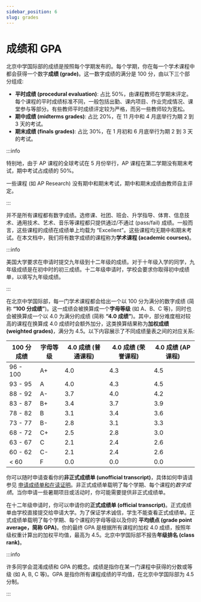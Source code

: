 ```yaml
---
sidebar_position: 6
slug: grades
---
```


# 成绩和 GPA

北京中学国际部的成绩是按照每个学期发布的。每个学期，你在每一个学术课程中都会获得一个数字**成绩 (grade)**。这一数字成绩的满分是 100 分，由以下三个部分组成:

* **平时成绩 (procedural evaluation)**: 占比 50%，由课程教师在学期末评定。每个课程的平时成绩标准不同，一般包括出勤、课内项目、作业完成情况、课堂参与等部分。有些教师平时成绩评定较为严格，而另一些教师较为宽松。
* **期中成绩 (midterms grades)**: 占比 20%，在 11 月中和 4 月底举行为期 2 到 3 天的考试。
* **期末成绩 (finals grades)**: 占比 30%，在 1 月初和 6 月底举行为期 2 到 3 天的考试。

:::info

特别地，由于 AP 课程的全球考试在 5 月份举行，AP 课程在第二学期没有期末考试，期中考试占成绩的 50%。

一些课程 (如 AP Research) 没有期中和期末考试，期中和期末成绩由教师自主评定。

:::

并不是所有课程都有数字成绩。选修课、社团、班会、升学指导、体育、信息技术、通用技术、艺术、音乐等课程都只提供通过/不通过 (pass/fail) 成绩。一般而言，这些课程的成绩在成绩单上均载为 “Excellent”。这些课程均无期中和期末考试。在本文档中，我们将有数字成绩的课程称为**学术课程 (academic courses)**。

:::info

美国大学要求在申请时提交九年级到十二年级的成绩。对于十年级入学的同学，九年级成绩是在初中时的初三成绩。十二年级申请时，学校会要求你取得初中成绩单，以填写九年级成绩。

:::

在北京中学国际部，每一门学术课程都会给出一个以 100 分为满分的数字成绩 (简称 **“100 分成绩”**)。这一成绩会被换算成一个**字母等级** (如 A、B、C 等)，同时也会被换算成一个以 4.0 为满分的成绩 (简称 **“4.0 成绩”**)。其中，部分难度相对较高的课程在换算成 4.0 成绩时会额外加分，这类换算结果称为**加权成绩 (weighted grades)**，满分为 4.5。以下内容展示了不同成绩量表之间的对应关系:

| 100 分成绩  | 字母等级 | 4.0 成绩 (普通课程) | 4.0 成绩 (荣誉课程) | 4.0 成绩 (AP 课程) |
|----------|------|---------------|---------------|----------------|
| 96 - 100 | A+   | 4.0           | 4.3           | 4.5            |
| 93 - 95  | A    | 4.0           | 4.3           | 4.5            |
| 88 - 92  | A-   | 3.7           | 4.0           | 4.2            |
| 83 - 87  | B+   | 3.4           | 3.7           | 3.9            |
| 78 - 82  | B    | 3.1           | 3.4           | 3.6            |
| 73 - 77  | B-   | 2.8           | 3.1           | 3.3            |
| 68 - 72  | C+   | 2.5           | 2.8           | 3.0            |
| 63 - 67  | C    | 2.1           | 2.4           | 2.6            |
| 60 - 62  | C-   | 2.1           | 2.4           | 2.6            |
| < 60     | F    | 0.0           | 0.0           | 0.0            |

你可以随时申请查看你的**非正式成绩单 (unofficial transcript)**，具体如何申请请参见 [申请成绩单和在读证明](/procedures/transcript)。非正式成绩单载明了每个学期、每个课程的*数字成绩*。当你申请一些暑期项目或活动时，你可能需要提供非正式成绩单。

在十二年级申请时，你可以申请你的**正式成绩单 (official transcript)**。正式成绩单由学校直接提交给申请大学。为了保证学术诚信，学生不能查看正式成绩单。正式成绩单载明了每个学期、每个课程的字母等级以及你的 **平均绩点 (grade point average，简称 GPA)**。你的最终 GPA 是根据所有课程的加权 4.0 成绩，按照年级权重计算出的加权平均值，最高为 4.5。北京中学国际部不报告**年级排名 (class rank)**。


:::info

许多同学会混淆成绩和 GPA 的概念。成绩是指你在某一门课程中获得的分数或等级 (如 A, B, C 等)。GPA 是指你所有课程成绩的平均值，在北京中学国际部为 4.5 分制。

:::
